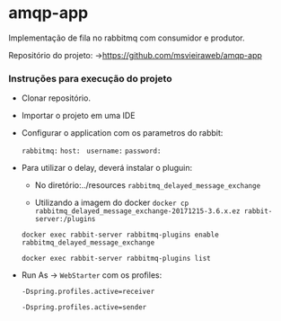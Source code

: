 # amqp-app
Implementação de fila no rabbitmq com consumidor e produtor.

Repositório do projeto: ->https://github.com/msvieiraweb/amqp-app

### Instruções para execução do projeto
- Clonar repositório.

- Importar o projeto em uma IDE

- Configurar o application com os parametros do rabbit:

    ``` rabbitmq: ```
    ``` host:  ```
    ``` username: ``` 
    ``` password: ```
    
 - Para utilizar o delay, deverá instalar o pluguin:
    - No diretório:../resources
    ```rabbitmq_delayed_message_exchange```
    
    - Utilizando a imagem do docker
    ```docker cp rabbitmq_delayed_message_exchange-20171215-3.6.x.ez rabbit-server:/plugins```
    
    ```docker exec rabbit-server rabbitmq-plugins enable rabbitmq_delayed_message_exchange```
    
    ```docker exec rabbit-server rabbitmq-plugins list```
    
- Run As -> ``` WebStarter ``` com os profiles: 

    ```-Dspring.profiles.active=receiver```
    
    ```-Dspring.profiles.active=sender```

